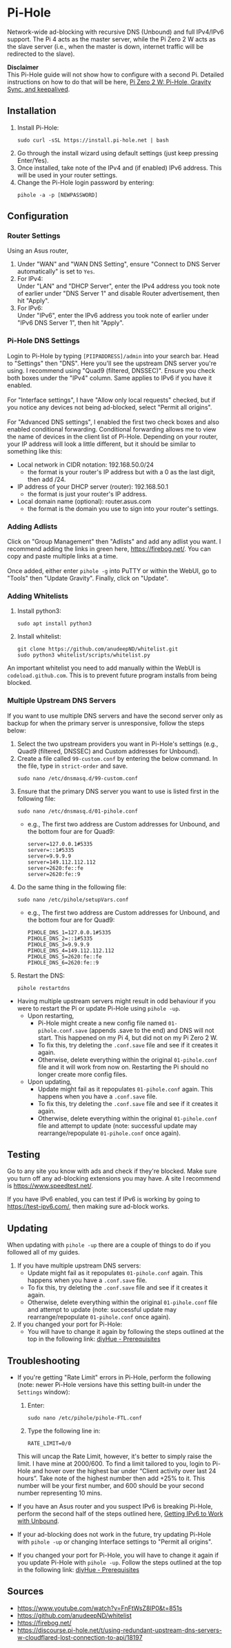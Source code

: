 # Pi-Hole 
Network-wide ad-blocking with recursive DNS (Unbound) and full IPv4/IPv6 support. The Pi 4 acts as the master server, while the Pi Zero 2 W acts as the slave server (i.e., when the master is down, internet traffic will be redirected to the slave).

**Disclaimer**<br>
This Pi-Hole guide will not show how to configure with a second Pi. Detailed instructions on how to do that will be here, [Pi Zero 2 W: Pi-Hole, Gravity Sync, and keepalived](https://github.com/justinknguyen/Pi-Guide/blob/main/Raspberry%20Pi%20Zero%202%20W/Installed%20Programs/06%20-%20Pi-Hole%2C%20Gravity%20Sync%2C%20and%20keepalived.md).
## Installation 
1. Install Pi-Hole:
    ```
    sudo curl -sSL https://install.pi-hole.net | bash
    ```
2. Go through the install wizard using default settings (just keep pressing Enter/Yes). 
3. Once installed, take note of the IPv4 and (if enabled) IPv6 address. This will be used in your router settings.
4. Change the Pi-Hole login password by entering:
    ```
    pihole -a -p [NEWPASSWORD]
    ```
## Configuration 
### Router Settings
Using an Asus router,
1. Under "WAN" and "WAN DNS Setting", ensure "Connect to DNS Server automatically" is set to `Yes`.
2. For IPv4: <br>
Under "LAN" and "DHCP Server", enter the IPv4 address you took note of earlier under "DNS Server 1" and disable Router advertisement, then hit "Apply".
3. For IPv6: <br>
Under "IPv6", enter the IPv6 address you took note of earlier under "IPv6 DNS Server 1", then hit "Apply".
### Pi-Hole DNS Settings
Login to Pi-Hole by typing `[PIIPADDRESS]/admin` into your search bar. Head to "Settings" then "DNS". Here you'll see the upstream DNS server you're using. I recommend using "Quad9 (filtered, DNSSEC)". Ensure you check both boxes under the "IPv4" column. Same applies to IPv6 if you have it enabled. <br><br>
For "Interface settings", I have "Allow only local requests" checked, but if you notice any devices not being ad-blocked, select "Permit all origins". <br><br>
For "Advanced DNS settings", I enabled the first two check boxes and also enabled conditional forwarding. Conditional forwarding allows me to view the name of devices in the client list of Pi-Hole. Depending on your router, your IP address will look a little different, but it should be similar to something like this:
* Local network in CIDR notation: 192.168.50.0/24
  * the format is your router's IP address but with a 0 as the last digit, then add /24.
* IP address of your DHCP server (router): 192.168.50.1
  * the format is just your router's IP address.
* Local domain name (optional): router.asus.com
  * the format is the domain you use to sign into your router's settings.
### Adding Adlists
Click on "Group Management" then "Adlists" and add any adlist you want. I recommend adding the links in green here, https://firebog.net/. You can copy and paste multiple links at a time. <br><br>
Once added, either enter `pihole -g` into PuTTY or within the WebUI, go to "Tools" then "Update Gravity". Finally, click on "Update".
### Adding Whitelists
1. Install python3:
    ```
    sudo apt install python3
    ```
2. Install whitelist:
    ```
    git clone https://github.com/anudeepND/whitelist.git
    sudo python3 whitelist/scripts/whitelist.py
    ```
An important whitelist you need to add manually within the WebUI is `codeload.github.com`. This is to prevent future program installs from being blocked.
### Multiple Upstream DNS Servers
If you want to use multiple DNS servers and have the second server only as backup for when the primary server is unresponsive, follow the steps below:
1. Select the two upstream providers you want in Pi-Hole's settings (e.g., Quad9 (filtered, DNSSEC) and Custom addresses for Unbound).
2. Create a file called `99-custom.conf` by entering the below command. In the file, type in `strict-order` and save.
    ```
    sudo nano /etc/dnsmasq.d/99-custom.conf
    ```
3. Ensure that the primary DNS server you want to use is listed first in the following file:
    ```
    sudo nano /etc/dnsmasq.d/01-pihole.conf
    ```
    - e.g., The first two address are Custom addresses for Unbound, and the bottom four are for Quad9:
       ```
       server=127.0.0.1#5335
       server=::1#5335
       server=9.9.9.9
       server=149.112.112.112
       server=2620:fe::fe
       server=2620:fe::9
       ```
4. Do the same thing in the following file:
    ```
    sudo nano /etc/pihole/setupVars.conf 
    ```
    - e.g., The first two address are Custom addresses for Unbound, and the bottom four are for Quad9:
       ```
       PIHOLE_DNS_1=127.0.0.1#5335
       PIHOLE_DNS_2=::1#5335
       PIHOLE_DNS_3=9.9.9.9
       PIHOLE_DNS_4=149.112.112.112
       PIHOLE_DNS_5=2620:fe::fe
       PIHOLE_DNS_6=2620:fe::9
       ```
5. Restart the DNS:
    ```
    pihole restartdns
    ```
- Having multiple upstream servers might result in odd behaviour if you were to restart the Pi or update Pi-Hole using `pihole -up`.
  - Upon restarting, 
    - Pi-Hole might create a new config file named `01-pihole.conf.save` (appends .save to the end) and DNS will not start. This happened on my Pi 4, but did not on my Pi Zero 2 W.
    - To fix this, try deleting the `.conf.save` file and see if it creates it again.
    - Otherwise, delete everything within the original `01-pihole.conf` file and it will work from now on. Restarting the Pi should no longer create more config files.
  - Upon updating, 
    - Update might fail as it repopulates `01-pihole.conf` again. This happens when you have a `.conf.save` file.
    - To fix this, try deleting the `.conf.save` file and see if it creates it again.
    - Otherwise, delete everything within the original `01-pihole.conf` file and attempt to update (note: successful update may rearrange/repopulate `01-pihole.conf` once again).
## Testing
Go to any site you know with ads and check if they're blocked. Make sure you turn off any ad-blocking extensions you may have. A site I recommend is https://www.speedtest.net/.

If you have IPv6 enabled, you can test if IPv6 is working by going to https://test-ipv6.com/, then making sure ad-block works.
## Updating
When updating with `pihole -up` there are a couple of things to do if you followed all of my guides.
1. If you have multiple upstream DNS servers:
    - Update might fail as it repopulates `01-pihole.conf` again. This happens when you have a `.conf.save` file.
    - To fix this, try deleting the `.conf.save` file and see if it creates it again.
    - Otherwise, delete everything within the original `01-pihole.conf` file and attempt to update (note: successful update may rearrange/repopulate `01-pihole.conf` once again).
2. If you changed your port for Pi-Hole:
    - You will have to change it again by following the steps outlined at the top in the following link: [diyHue - Prerequisites](https://github.com/justinknguyen/Pi-Guide/blob/main/Raspberry%20Pi%20Zero%202%20W/Installed%20Programs/08%20-%20diyHue.md#prerequisites)
## Troubleshooting
- If you're getting "Rate Limit" errors in Pi-Hole, perform the following (note: newer Pi-Hole versions have this setting built-in under the `Settings` window):
  1. Enter:
      ```
      sudo nano /etc/pihole/pihole-FTL.conf
      ```
  2. Type the following line in:
      ```
      RATE_LIMIT=0/0
      ```
  This will uncap the Rate Limit, however, it's better to simply raise the limit. I have mine at 2000/600. To find a limit tailored to you, login to Pi-Hole and hover over the highest bar under “Client activity over last 24 hours”. Take note of the highest number then add +25% to it. This number will be your first number, and 600 should be your second number representing 10 mins. 

- If you have an Asus router and you suspect IPv6 is breaking Pi-Hole, perform the second half of the steps outlined here, [Getting IPv6 to Work with Unbound](https://github.com/justinknguyen/Pi-Guide/blob/main/Raspberry%20Pi%204/Installed%20Programs/08%20-%20Unbound.md#getting-ipv6-to-work-with-unbound).
- If your ad-blocking does not work in the future, try updating Pi-Hole with `pihole -up` or changing Interface settings to "Permit all origins".
- If you changed your port for Pi-Hole, you will have to change it again if you update Pi-Hole with `pihole -up`. Follow the steps outlined at the top in the following link: [diyHue - Prerequisites](https://github.com/justinknguyen/Pi-Guide/blob/main/Raspberry%20Pi%20Zero%202%20W/Installed%20Programs/08%20-%20diyHue.md#prerequisites)
## Sources
* https://www.youtube.com/watch?v=FnFtWsZ8IP0&t=851s
* https://github.com/anudeepND/whitelist
* https://firebog.net/
* https://discourse.pi-hole.net/t/using-redundant-upstream-dns-servers-w-cloudflared-lost-connection-to-api/18197

